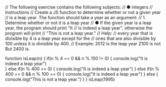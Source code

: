 // The following exercise contains the following subjects:
// ● integers
// Instructions
// Create a JS function to determine whether or not a given year
// is a leap year. The function should take a year as an argument:
// 1. Determine whether or not it is a leap year
// ● If the given year is a leap year, the program should print "It
// is indeed a leap year", otherwise the program will print
// "This is not a leap year."
// Help:
// every year that is divisible by 4 is a leap year except for the
// ones that are also divisible by 100 unless it is divisible by 400.
// Example: 2012 is the leap year 2100 is not But 2400 is.

function isLeap(n) {
    if(n % 4 == 0 && n % 100 != 0) {
        console.log("It is indeed a leap year")     
    }
    else if(n % 400 == 0) {
        console.log("It is indeed a leap year")
    }
    else if(n % 400 == 0 && n % 100 == 0) {
        console.log("It is indeed a leap year")
    }
    else {
        console.log("This is not a leap year.")
    }
}
isLeap(1995)